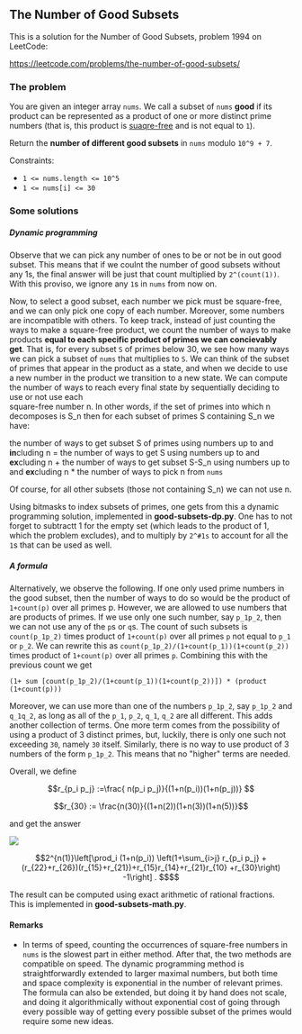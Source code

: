 ## The Number of Good Subsets

This is a solution for the Number of Good Subsets, problem 1994 on LeetCode:

https://leetcode.com/problems/the-number-of-good-subsets/

### The problem


You are given an integer array `nums`. We call a subset of `nums` **good** if
its product can be represented as a product of one or more distinct prime numbers
(that is, this product is 
[suaqre-free](https://en.wikipedia.org/wiki/Square-free_integer) 
and is not equal to `1`).

Return the **number of different good subsets** in `nums` modulo `10^9 + 7`.


Constraints:
* `1 <= nums.length <= 10^5` 
* `1 <= nums[i] <= 30`

### Some solutions

##### Dynamic programming

Observe that we can pick any number of ones to be or not be in out good subset.
This means that if we coulnt the number of good subsets without any 1s, 
the final answer will be just that count multiplied by `2^(count(1))`.  
With this proviso, we ignore any `1`s in `nums` from now on.

Now, to select a good subset, each number we pick must be square-free, and we can 
only pick one copy of each number.  Moreover, some numbers are incompatible with others.
To keep track, instead of just counting the ways to make a square-free product, we 
count the number of ways to make products **equal to each specific product of 
primes we can concievably get**.
That is, for every subset `S` of primes below 30, we see how many ways we can
pick a subset of `nums` that multiplies to `S`. We can think of the subset 
of primes that appear in the product as a state, and when we decide to use a new 
number in the product we transition to a new state. We can compute the number 
of ways to reach every final state by sequentially deciding  to use or not use each  
square-free number n. In other words, if the set of primes into which n decomposes is S_n then
for each subset of primes S containing S_n we have:

 the number of ways to get subset S of primes using numbers up to and **in**cluding n =
 the number of ways to get  S using numbers up to and **ex**cluding n +
 the number of ways to get subset S-S_n using numbers up to and **ex**cluding n * the number of ways to pick n from `nums`

Of course, for all other subsets (those not containing S_n) we can not use n.

Using bitmasks to index subsets of primes, one gets from this a dynamic programming solution,
implemented in **good-subsets-dp.py**. One has to not forget to subtractt 1 for 
the empty set (which leads to the product of 1, which the problem excludes), and to multiply by `2^#1s`
to account for all the `1`s that can be used as well.

##### A formula

Alternatively, we observe the following. 
If one only used prime numbers in the good subset, then the number of ways to do so would be 
the product of  `1+count(p)` over all primes p. However, we are allowed to use numbers that are products of primes.
If we use only one such number, say `p_1p_2`, then we can not use any of the `p`s or `q`s.
The count of such subsets is `count(p_1p_2)` times product of  `1+count(p)` over all primes `p` not equal to `p_1` or `p_2`.
We can rewrite this as `count(p_1p_2)/(1+count(p_1))(1+count(p_2))` times product of  `1+count(p)` over all primes `p`.
Combining this with the previous count we get

`(1+ sum [count(p_1p_2)/(1+count(p_1))(1+count(p_2))]) * (product (1+count(p)))`

Moreover, we can use more than one of the numbers `p_1p_2`, say `p_1p_2` and `q_1q_2`, as long as all of the 
`p_1`, `p_2`, `q_1`, `q_2` are all different. This adds another collection of terms. One more term comes from the possibility of 
using a product of 3 distinct primes, but, luckily, there is only one such not exceeding `30`, namely `30` itself.
Similarly, there is no way to use product of 3 numbers of the form `p_1p_2`. This means that no "higher" terms are needed.

Overall, we define

```math
r_{p_i p_j} :=\frac{ n(p_i p_j)}{(1+n(p_i))(1+n(p_j))} 
```

```math
r_{30} := \frac{n(30)}{(1+n(2))(1+n(3))(1+n(5))}
```

and get the answer

<img src="https://render.githubusercontent.com/render/math?math=2^{n(1)}\left[\prod_i (1+n(p_i)) \left(1+\sum_{i>j} r_{p_i  p_j} + (r_{22}+r_{26})(r_{15}+r_{21})+r_{15}r_{14}+r_{21}r_{10} +r_{30}\right) ">

```math
2^{n(1)}\left[\prod_i (1+n(p_i)) \left(1+\sum_{i>j} r_{p_i  p_j} + (r_{22}+r_{26})(r_{15}+r_{21})+r_{15}r_{14}+r_{21}r_{10} +r_{30}\right)   -1\right] .  $$
```
The result can be computed using exact arithmetic of rational fractions. This is implemented in **good-subsets-math.py**.

#### Remarks

* In terms of speed, counting the occurrences of square-free 
numbers in `nums` is the slowest part in either method. 
After that, the two methods are compatible on speed. 
The dynamic programming method is straightforwardly extended 
to larger maximal numbers, but both time and space complexity 
is exponential in the number of relevant primes. 
The formula can also be extended, 
but doing it by hand does not scale, and doing it algorithmically
without exponential cost of going through every possible 
way of getting every possible subset of the primes would require 
some new ideas.

